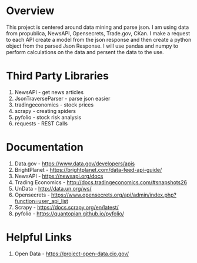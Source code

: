 # Overview
<p> This project is centered around data mining and parse json.  I am using data from propublica, NewsAPI, Opensecrets, Trade.gov, CKan.
    I make a request to each API create a model from the json response and then create a python object from the parsed Json Response.  I will use pandas and numpy to
    perform calculations on the data and persent the data to the use. </p>

# Third Party Libraries
1. NewsAPI - get news articles
2. JsonTraverseParser - parse json easier
3. tradingeconomics - stock prices
3. scrapy - creating spiders
4. pyfolio - stock risk analysis
5. requests - REST Calls

# Documentation
1. Data.gov - https://www.data.gov/developers/apis
2. BrightPlanet - https://brightplanet.com/data-feed-api-guide/
3. NewsAPI - https://newsapi.org/docs
4. Trading Economics - http://docs.tradingeconomics.com/#snapshots26
5. UnData - http://data.un.org/ws/
6. Opensecrets - https://www.opensecrets.org/api/admin/index.php?function=user_api_list
7. Scrapy - https://docs.scrapy.org/en/latest/
8. pyfolio - https://quantopian.github.io/pyfolio/


# Helpful Links
1. Open Data - https://project-open-data.cio.gov/
